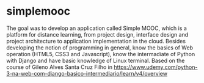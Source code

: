 # simplemooc
The goal was to develop an application called Simple MOOC, which is a platform for distance learning, from project design, interface design and project architecture to application implementation in the cloud. Besides developing the notion of programming in general, know the basics of Web operation (HTML5, CSS3 and Javascript), know the intermadiate of Python with Django and have basic knowledge of Linux terminal. Based on the course of Gileno Alves Santa Cruz Filho in <https://www.udemy.com/python-3-na-web-com-django-basico-intermediario/learn/v4/overview>
